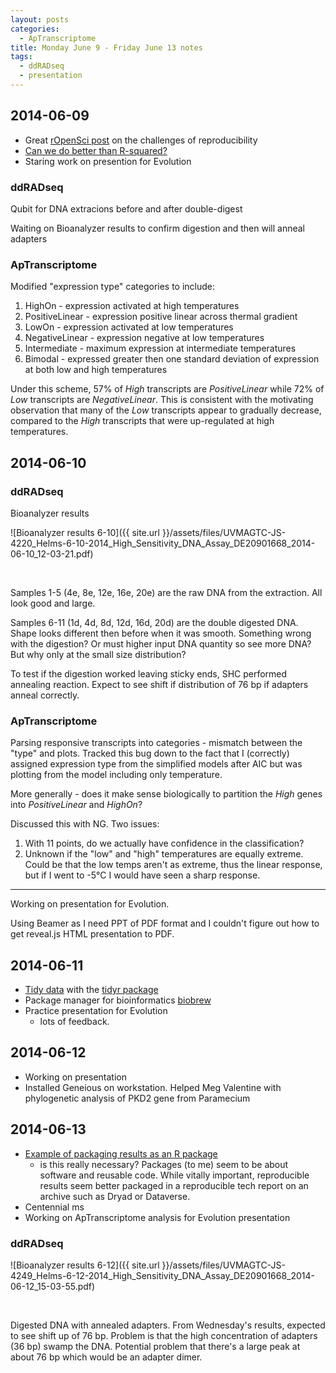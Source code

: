 ```yaml
---
layout: posts
categories: 
  - ApTranscriptome
title: Monday June 9 - Friday June 13 notes
tags: 
  - ddRADseq
  - presentation
---
```


## 2014-06-09

* Great [rOpenSci post](http://ropensci.org/blog/2014/06/09/reproducibility/) on the challenges of reproducibility
* [Can we do better than R-squared?](http://tomhopper.me/2014/05/16/can-we-do-better-than-r-squared/)
* Staring work on presention for Evolution

### ddRADseq

Qubit for DNA extracions before and after double-digest

Waiting on Bioanalyzer results to confirm digestion and then will anneal adapters

### ApTranscriptome

Modified "expression type" categories to include:

1. HighOn - expression activated at high temperatures
2. PositiveLinear - expression positive linear across thermal gradient
3. LowOn - expression activated at low temperatures
4. NegativeLinear - expression negative at low temperatures
5. Intermediate - maximum expression at intermediate temperatures
6. Bimodal - expressed greater then one standard deviation of expression at both low and high temperatures

Under this scheme, 57% of *High* transcripts are *PositiveLinear* while 72% of *Low* transcripts are *NegativeLinear*. This is consistent with the motivating observation that many of the *Low* transcripts appear to gradually decrease, compared to the *High* transcripts that were up-regulated at high temperatures.



## 2014-06-10


### ddRADseq

Bioanalyzer results

![Bioanalyzer results 6-10]({{ site.url }}/assets/files/UVMAGTC-JS-4220_Helms-6-10-2014_High_Sensitivity_DNA_Assay_DE20901668_2014-06-10_12-03-21.pdf)

<br>

Samples 1-5 (4e, 8e, 12e, 16e, 20e) are the raw DNA from the extraction. All look good and large. 

Samples 6-11 (1d, 4d, 8d, 12d, 16d, 20d) are the double digested DNA. Shape looks different then before when it was smooth. Something wrong with the digestion? Or must higher input DNA quantity so see more DNA? But why only at the small size distribution?

To test if the digestion worked leaving sticky ends, SHC performed annealing reaction. Expect to see shift if distribution of 76 bp if adapters anneal correctly. 


### ApTranscriptome

Parsing responsive transcripts into categories - mismatch between the "type" and plots. Tracked this bug down to the fact that I (correctly) assigned expression type from the simplified models after AIC but was plotting from the model including only temperature.

More generally - does it make sense biologically to partition the *High* genes into *PositiveLinear* and *HighOn*?  

Discussed this with NG. Two issues:

1. With 11 points, do we actually have confidence in the classification?
2. Unknown if the "low" and "high" temperatures are equally extreme. Could be that the low temps aren't as extreme, thus the linear response, but if I went to -5°C I would have seen a sharp response.

---------------------------------------------

Working on presentation for Evolution.

Using Beamer as I need PPT of PDF format and I couldn't figure out how to get reveal.js HTML presentation to PDF.
 

## 2014-06-11

* [Tidy data](http://vita.had.co.nz/papers/tidy-data.html) with the [tidyr package](https://github.com/hadley/tidyr)
* Package manager for bioinformatics [biobrew](http://bib.bitbucket.org/)
* Practice presentation for Evolution
    - lots of feedback. 

## 2014-06-12

* Working on presentation
* Installed Geneious on workstation. Helped Meg Valentine with phylogenetic analysis of PKD2 gene from Paramecium


## 2014-06-13

* [Example of packaging results as an R package](http://www.bioconductor.org/packages/release/data/experiment/html/Mulder2012.html)
  - is this really necessary? Packages (to me) seem to be about software and reusable code. While vitally important, reproducible results seem better packaged in a reproducible tech report on an archive such as Dryad or Dataverse.
* Centennial ms
* Working on ApTranscriptome analysis for Evolution presentation

### ddRADseq

![Bioanalyzer results 6-12]({{ site.url }}/assets/files/UVMAGTC-JS-4249_Helms-6-12-2014_High_Sensitivity_DNA_Assay_DE20901668_2014-06-12_15-03-55.pdf)

<br>

Digested DNA with annealed adapters. From Wednesday's results, expected to see shift up of 76 bp. Problem is that the high concentration of adapters (36 bp) swamp the DNA. Potential problem that there's a large peak at about 76 bp which would be an adapter dimer. 



